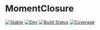 # MomentClosure

[![Stable](https://img.shields.io/badge/docs-stable-blue.svg)](https://augustinas1.github.io/MomentClosure.jl/stable)
[![Dev](https://img.shields.io/badge/docs-dev-blue.svg)](https://augustinas1.github.io/MomentClosure.jl/dev)
[![Build Status](https://github.com/augustinas1/MomentClosure.jl/workflows/CI/badge.svg)](https://github.com/augustinas1/MomentClosure.jl/actions)
[![Coverage](https://codecov.io/gh/augustinas1/MomentClosure.jl/branch/master/graph/badge.svg)](https://codecov.io/gh/augustinas1/MomentClosure.jl)
